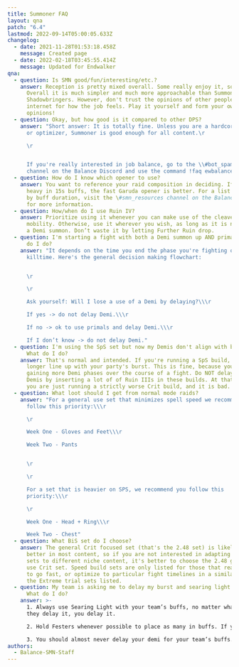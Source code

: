 ```yaml
---
title: Summoner FAQ
layout: qna
patch: "6.4"
lastmod: 2022-09-14T05:00:05.633Z
changelog:
  - date: 2021-11-28T01:53:18.458Z
    message: Created page
  - date: 2022-02-18T03:45:55.414Z
    message: Updated for Endwalker
qna:
  - question: Is SMN good/fun/interesting/etc.?
    answer: Reception is pretty mixed overall. Some really enjoy it, some do not.
      Overall it is much simpler and much more approachable than Summoner was in
      Shadowbringers. However, don't trust the opinions of other people on the
      internet for how the job feels. Play it yourself and form your own
      opinions!
  - question: Okay, but how good is it compared to other DPS?
    answer: "Short answer: It is totally fine. Unless you are a hardcore speedrunner
      or optimizer, Summoner is good enough for all content.\r

      \r


      If you're really interested in job balance, go to the \\#bot_spam
      channel on the Balance Discord and use the command !faq ewbalance."
  - question: How do I know which opener to use?
    answer: You want to reference your raid composition in deciding. If you are
      heavy in 15s buffs, the fast Garuda opener is better. For a list of jobs
      by buff duration, visit the \#smn_resources channel on the Balance Discord
      for more information.
  - question: How/when do I use Ruin IV?
    answer: Prioritize using it whenever you can make use of the cleave or need the
      mobility. Otherwise, use it wherever you wish, as long as it is not inside
      a Demi summon. Don’t waste it by letting Further Ruin drop.
  - question: I'm starting a fight with both a Demi summon up AND primal gems. What
      do I do?
    answer: "It depends on the time you end the phase you're fighting or your
      killtime. Here's the general decision making flowchart:


      \r

      \r

      Ask yourself: Will I lose a use of a Demi by delaying?\\\r

      If yes -> do not delay Demi.\\\r

      If no -> ok to use primals and delay Demi.\\\r

      If I don’t know -> do not delay Demi."
  - question: I'm using the SpS set but now my Demis don't align with burst windows.
      What do I do?
    answer: That's normal and intended. If you're running a SpS build, your Demis no
      longer line up with your party's burst. This is fine, because you will be
      gaining more Demi phases over the course of a fight. Do NOT delay your
      Demis by inserting a lot of of Ruin IIIs in these builds. At that point,
      you are just running a strictly worse Crit build, and it is bad.
  - question: What loot should I get from normal mode raids?
    answer: "For a general use set that minimizes spell speed we recommend you
      follow this priority:\\\r

      \r

      Week One - Gloves and Feet\\\r

      Week Two - Pants


      \r

      \r

      For a set that is heavier on SPS, we recommend you follow this
      priority:\\\r

      \r

      Week One - Head + Ring\\\r

      Week Two - Chest"
  - question: What BiS set do I choose?
    answer: The general Crit focused set (that's the 2.48 set) is likely to be
      better in most content, so if you are not interested in adapting multiple
      sets to different niche content, it's better to choose the 2.48 general
      use Crit set. Speed build sets are only listed for those that really want
      to go fast, or optimize to particular fight timelines in a similar vein as
      the Extreme trial sets listed.
  - question: My team is asking me to delay my burst and searing light for buffs.
      What do I do?
    answer: >-
      1. Always use Searing Light with your team’s buffs, no matter what. If
      they delay it, you delay it.

      2. Hold Festers whenever possible to place as many in buffs. If you can afford to delay Energy Drain without losing a use to place four Festers in buffs, you should.

      3. You should almost never delay your demi for your team’s buffs. It will require you to use extra Ruin IIIs, and each extra Ruin III is a significant potency loss. The cost of aligning your burst in buffs is higher than the potency you would gain by aligning with buffs. There is sometimes, very rarely, an argument to use one or two extra Ruin IIIs, at most. Any more than that quickly becomes mathematically impossible to gain enough potency from buffs to offset what you would lose.
authors:
  - Balance-SMN-Staff
---
```

